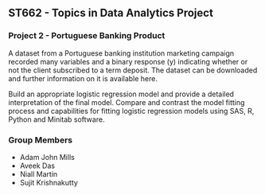 ## ST662 - Topics in Data Analytics Project

### Project 2 - Portuguese Banking Product

A dataset from a Portuguese banking institution marketing campaign recorded many variables and a
binary response (y) indicating whether or not the client subscribed to a term deposit. The dataset can be downloaded and further information on it is available here.

Build an appropriate logistic regression model and provide a detailed interpretation of the final model. Compare and contrast the model fitting process and capabilities for fitting logistic regression models using SAS, R, Python and Minitab software.

### Group Members
* Adam John Mills
* Aveek Das
* Niall Martin
* Sujit Krishnakutty
